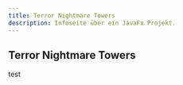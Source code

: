 ```yaml
---
title: Terror Nightmare Towers
description: Infoseite über ein JavaFx Projekt.
---
```


## Terror Nightmare Towers

test
